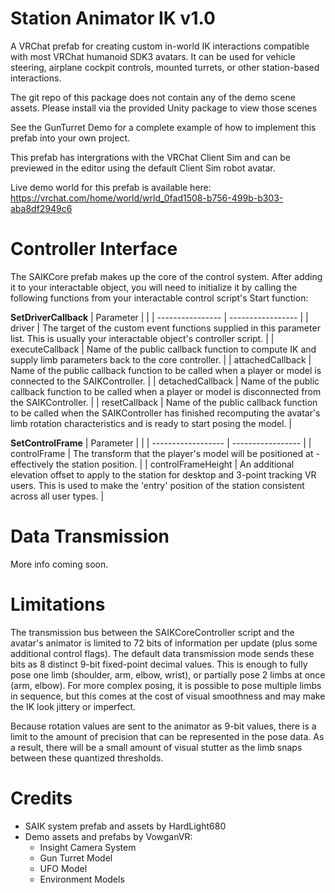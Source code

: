 Station Animator IK v1.0
========================
A VRChat prefab for creating custom in-world IK interactions compatible with most VRChat humanoid SDK3 avatars. It can be used for vehicle steering, airplane cockpit controls, mounted turrets, or other station-based interactions.

The git repo of this package does not contain any of the demo scene assets. Please install via the provided Unity package to view those scenes

See the GunTurret Demo for a complete example of how to implement this prefab into your own project.

This prefab has intergrations with the VRChat Client Sim and can be previewed in the editor using the default Client Sim robot avatar.

Live demo world for this prefab is available here:
https://vrchat.com/home/world/wrld_0fad1508-b756-499b-b303-aba8df2949c6

Controller Interface
====================
The SAIKCore prefab makes up the core of the control system. After adding it to your interactable object, you will need to initialize it by calling the following functions from your interactable control script's Start function:

**SetDriverCallback** 
| Parameter        |                   |
| ---------------- | ----------------- |
| driver           | The target of the custom event functions supplied in this parameter list. This is usually your interactable object's controller script.                                               |
| executeCallback  | Name of the public callback function to compute IK and supply limb parameters back to the core controller.                                                                            |
| attachedCallback | Name of the public callback function to be called when a player or model is connected to the SAIKController.                                                                          |
| detachedCallback | Name of the public callback function to be called when a player or model is disconnected from the SAIKController.                                                                     |
| resetCallback    | Name of the public callback function to be called when the SAIKController has finished recomputing the avatar's limb rotation characteristics and is ready to start posing the model. |

**SetControlFrame**
| Parameter          |                   |
| ------------------ | ----------------- |
| controlFrame       | The transform that the player's model will be positioned at - effectively the station position.                                                                                              |
| controlFrameHeight | An additional elevation offset to apply to the station for desktop and 3-point tracking VR users. This is used to make the 'entry' position of the station consistent across all user types. |

Data Transmission
=================
More info coming soon.

Limitations
===========
The transmission bus between the SAIKCoreController script and the avatar's animator is limited to 72 bits of information per update (plus some additional control flags). The default data transmission mode sends these bits as 8 distinct 9-bit fixed-point decimal values. This is enough to fully pose one limb (shoulder, arm, elbow, wrist), or partially pose 2 limbs at once (arm, elbow). For more complex posing, it is possible to pose multiple limbs in sequence, but this comes at the cost of visual smoothness and may make the IK look jittery or imperfect.

Because rotation values are sent to the animator as 9-bit values, there is a limit to the amount of precision that can be represented in the pose data. As a result, there will be a small amount of visual stutter as the limb snaps between these quantized thresholds.

Credits
=======

- SAIK system prefab and assets by HardLight680
- Demo assets and prefabs by VowganVR:
  - Insight Camera System
  - Gun Turret Model
  - UFO Model
  - Environment Models

